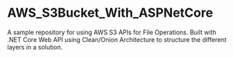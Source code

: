 # AWS_S3Bucket_With_ASPNetCore
 A sample repository for using AWS S3 APIs for File Operations. Built with .NET Core Web API using Clean/Onion Architecture to structure
 the different layers in a solution.
